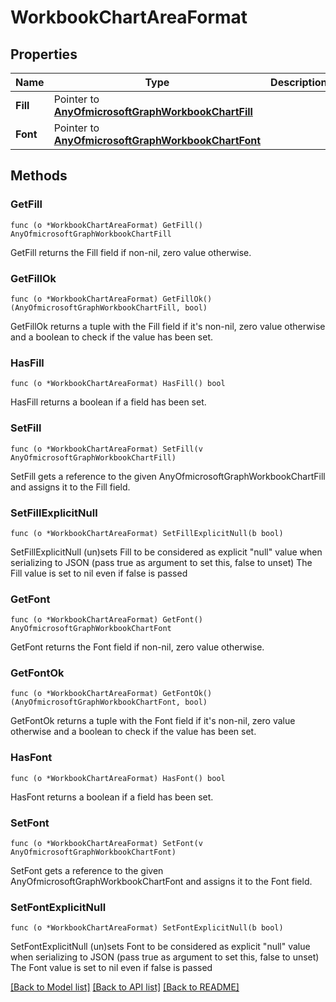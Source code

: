 # WorkbookChartAreaFormat

## Properties

Name | Type | Description | Notes
------------ | ------------- | ------------- | -------------
**Fill** | Pointer to [**AnyOfmicrosoftGraphWorkbookChartFill**](anyOf&lt;microsoft.graph.workbookChartFill&gt;.md) |  | [optional] 
**Font** | Pointer to [**AnyOfmicrosoftGraphWorkbookChartFont**](anyOf&lt;microsoft.graph.workbookChartFont&gt;.md) |  | [optional] 

## Methods

### GetFill

`func (o *WorkbookChartAreaFormat) GetFill() AnyOfmicrosoftGraphWorkbookChartFill`

GetFill returns the Fill field if non-nil, zero value otherwise.

### GetFillOk

`func (o *WorkbookChartAreaFormat) GetFillOk() (AnyOfmicrosoftGraphWorkbookChartFill, bool)`

GetFillOk returns a tuple with the Fill field if it's non-nil, zero value otherwise
and a boolean to check if the value has been set.

### HasFill

`func (o *WorkbookChartAreaFormat) HasFill() bool`

HasFill returns a boolean if a field has been set.

### SetFill

`func (o *WorkbookChartAreaFormat) SetFill(v AnyOfmicrosoftGraphWorkbookChartFill)`

SetFill gets a reference to the given AnyOfmicrosoftGraphWorkbookChartFill and assigns it to the Fill field.

### SetFillExplicitNull

`func (o *WorkbookChartAreaFormat) SetFillExplicitNull(b bool)`

SetFillExplicitNull (un)sets Fill to be considered as explicit "null" value
when serializing to JSON (pass true as argument to set this, false to unset)
The Fill value is set to nil even if false is passed
### GetFont

`func (o *WorkbookChartAreaFormat) GetFont() AnyOfmicrosoftGraphWorkbookChartFont`

GetFont returns the Font field if non-nil, zero value otherwise.

### GetFontOk

`func (o *WorkbookChartAreaFormat) GetFontOk() (AnyOfmicrosoftGraphWorkbookChartFont, bool)`

GetFontOk returns a tuple with the Font field if it's non-nil, zero value otherwise
and a boolean to check if the value has been set.

### HasFont

`func (o *WorkbookChartAreaFormat) HasFont() bool`

HasFont returns a boolean if a field has been set.

### SetFont

`func (o *WorkbookChartAreaFormat) SetFont(v AnyOfmicrosoftGraphWorkbookChartFont)`

SetFont gets a reference to the given AnyOfmicrosoftGraphWorkbookChartFont and assigns it to the Font field.

### SetFontExplicitNull

`func (o *WorkbookChartAreaFormat) SetFontExplicitNull(b bool)`

SetFontExplicitNull (un)sets Font to be considered as explicit "null" value
when serializing to JSON (pass true as argument to set this, false to unset)
The Font value is set to nil even if false is passed

[[Back to Model list]](../README.md#documentation-for-models) [[Back to API list]](../README.md#documentation-for-api-endpoints) [[Back to README]](../README.md)


